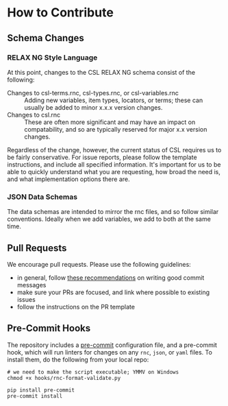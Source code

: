 # How to Contribute

## Schema Changes

### RELAX NG Style Language

At this point, changes to the CSL RELAX NG schema consist of the following:

<dl>
  <dt>Changes to csl-terms.rnc, csl-types.rnc, or csl-variables.rnc</dt>
  <dd>Adding new variables, item types, locators, or terms; these can usually be added to minor x.x.x version changes.</dd>
  <dt>Changes to csl.rnc</dt>
  <dd>These are often more significant and may have an impact on compatability, and so are typically reserved for major x.x version changes.</dd>
</dl>

Regardless of the change, however, the current status of CSL requires us to be fairly conservative. For issue reports, please follow the template instructions, and include all specified information. It's important for us to be able to quickly understand what you are requesting, how broad the need is, and what implementation options there are.

### JSON Data Schemas

The data schemas are intended to mirror the rnc files, and so follow similar conventions. Ideally when we add variables, we add to both at the same time.

## Pull Requests

We encourage pull requests. Please use the following guidelines:

- in general, follow [these recommendations](https://www.freecodecamp.org/news/writing-good-commit-messages-a-practical-guide/) on writing good commit messages
- make sure your PRs are focused, and link where possible to existing issues
- follow  the instructions on the PR template

## Pre-Commit Hooks

The repository includes a [pre-commit](https://pre-commit.com) configuration file, and a pre-commit hook, which will run linters for changes on any `rnc`, `json`, or `yaml` files. 
To install them, do the following from your local repo:

``` console
# we need to make the script executable; YMMV on Windows
chmod +x hooks/rnc-format-validate.py

pip install pre-commit
pre-commit install
```

